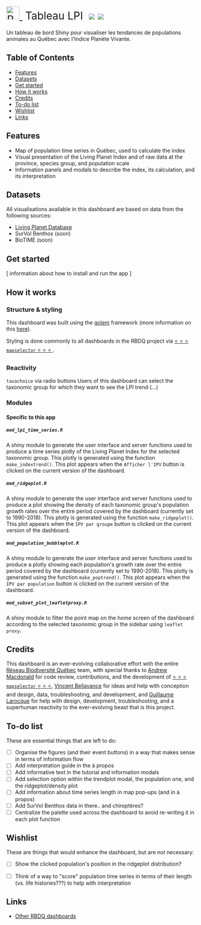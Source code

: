 <h1 style="font-weight:normal">
  <a href="https://coleo.biodiversite-quebec.ca/apps/tableaulpi/">
    <img src=https://github.com/ReseauBiodiversiteQuebec/mapselector/blob/main/inst/app/www/coleo_test_small.png?raw=true alt="ReseauBiodiversiteQuebec" width=35>
  </a>
  &nbsp;Tableau LPI&nbsp;
  <a href="https://coleo.biodiversite-quebec.ca/apps/tableaulpi/"><img src=https://img.shields.io/badge/View-TableauLPI-brightgreen.svg?colorA=grey></a>
  <a href="https://opensource.org/licenses/MIT/"><img src=https://img.shields.io/badge/License-MIT-blue.svg?colorA=grey]></a>
</h1>

Un tableau de bord Shiny pour visualiser les tendances de populations animales au Québec avec l'Indice Planète Vivante.
<br> 

## Table of Contents
- [Features](#features)
- [Datasets](#datasets)
- [Get started](#get-started)
- [How it works](#how-it-works)
- [Credits](#credits)
- [To-do list](#to-do-list)
- [Wishlist](#wishlist)
- [Links](#links)


## Features

* Map of population time series in Québec, used to calculate the index
* Visual presentation of the Living Planet Index and of raw data at the province, species group, and population scale
* Information panels and modals to describe the index, its calculation, and its interpretation


## Datasets 

All visualisations available in this dashboard are based on data from the following sources: 
* [Living Planet Database](https://livingplanetindex.org/data_portal)
* SurVol Benthos (soon)
* BioTIME (soon)


## Get started

[ information about how to install and run the app ]


## How it works

### Structure & styling

This dashboard was built using the [golem](https://thinkr-open.github.io/golem/) framework (more information on this [here](https://engineering-shiny.org/golem.html)).

Styling is done commonly to all dashboards in the RBDQ project via [ :star: :star: :star: `mapselector` :star: :star: :star: ](https://github.com/ReseauBiodiversiteQuebec/mapselector).

### Reactivity

`taxachoice` via radio buttons 
Users of this dashboard can select the taxonomic group for which they want to see the LPI trend (...)

### Modules

#### Specific to this app

##### `mod_lpi_time_series.R`

A shiny module to generate the user interface and server functions used to produce a time series plotly of the Living Planet Index for the selected taxonomic group. This plotly is generated using the function `make_indextrend()`. This plot appears when the `Afficher l'IPV` button is clicked on the current version of the dashboard.

##### `mod_ridgeplot.R`

A shiny module to generate the user interface and server functions used to produce a plot showing the density of each taxonomic group's population growth rates over the entire period covered by the dashboard (currently set to 1990-2018). This plotly is generated using the function `make_ridgeplot()`. This plot appears when the `IPV par groupe` button is clicked on the current version of the dashboard.

##### `mod_population_bubbleplot.R`

A shiny module to generate the user interface and server functions used to produce a plotly showing each population's growth rate over the entire period covered by the dashboard (currently set to 1990-2018). This plotly is generated using the function `make_poptrend()`. This plot appears when the `IPV par population` button is clicked on the current version of the dashboard.


##### `mod_subset_plot_leafletproxy.R` 

A shiny module to filter the point map on the home screen of the dashboard according to the selected taxonomic group in the sidebar using `leaflet proxy`.


## Credits

This dashboard is an ever-evolving collaborative effort with the entire [Réseau Biodiversité Québec](https://github.com/ReseauBiodiversiteQuebec) team, with special thanks to [Andrew Macdonald](https://github.com/aammd) for code review, contributions, and the development of [:star: :star: :star: `mapselector` :star: :star: :star:](https://github.com/ReseauBiodiversiteQuebec/mapselector), [Vincent Bellavance](https://github.com/VincentBellavance) for ideas and help with conception and design, data, troubleshooting, and development, and [Guillaume Larocque](https://github.com/glaroc) for help with design, development, troubleshooting, and a superhuman reactivity to the ever-evolving beast that is this project.



## To-do list

These are essential things that are left to do:
- [ ] Organise the figures (and their event buttons) in a way that makes sense in terms of information flow
- [ ] Add interpretation guide in the à propos 
- [ ] Add informative text in the tutorial and information modals
- [ ] Add selection option within the trendplot modal, the population one, and the ridgeplot/density plot
- [ ] Add information about time series length in map pop-ups (and in à propos)
- [ ] Add SurVol Benthos data in there.. and chiroptères?
- [ ] Centralize the palette used across the dashboard to avoid re-writing it in each plot function

## Wishlist

These are things that would enhance the dashboard, but are not necessary:
- [ ] Show the clicked population's position in the ridgeplot distribution?
- [ ] Think of a way to "score" population time series in terms of their length (vs. life histories???) to help with interpretation


## Links

* [Other RBDQ dashboards](https://coleo.biodiversite-quebec.ca/apps)

